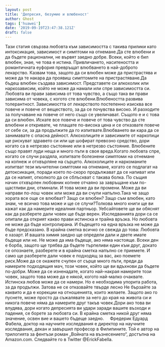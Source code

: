```yaml
---
layout: post
title: 'Депресия, безумие и влюбеност'
author: Ghost
tags: ['huawei']
date: '2019-09-19T23:47:38.121Z'
draft: false
---
```


Тази статия свързва любовта към зависимостта с такива прилики като интоксикация, зависимост и симптоми на отнемане.Да сте влюбени и да бъдете рационални, не вървят заедно добре. Всеки, който е бил влюбен, знае, че това е истина. Привличането, наситеността и романтичната еуфория превръщат влюбването в най-доброто лекарство. Казвам това, защото да си влюбен може да пристрастява и може да те накара да проявиш симптомите на пристрастяване.Да бъдеш влюбен създава зависимост. Представете си алкохолик или наркозависим, който не може да намали или спре зависимостта си. Любовта ви прави зависима от това чувство, а също така ви прави зависима от човека, с когото сте влюбени.Влюбеността развива толерантност. Зависимостта от лекарството постепенно изисква все повече и повече от веществото, за да се почувства високо. И разходите за получаване на повече от него също се увеличават. Същото е и с това да си влюбен. Искате все повече и повече от това чувство да сте влюбени и откривате, че плащате по-висока цена и се отказвате повече от себе си, за да продължите да го изпитвате.Влюбването ви кара да се занимавате с опасна дейност. Алкохолиците и зависимите от наркотици ще рискуват здравето си или ще шофират превозно средство, дори когато са в нетрезво състояние или в нетрезво състояние. Влюбените също правят луди неща и много пъти в своя вреда.Когато любовта спре, когато се случи раздяла, изпитвате болезнени симптоми на отнемане на копнеж и отхвърляне на сърцето. Алкохолиците и наркоманите изпитват тези мъчителни симптоми на отнемане, когато се подлагат на детоксикация, поради което по-скоро продължават да се напиват или да се напият, отколкото да се сблъскват с такава болка. По същия начин отхвърлен любовник копнее отчаяно за завръщане към по-щастливи дни, отминали. И това може да ви промени. Може да ви направи по-лош човек или може да ви счупи напълно.Така че защо хората все още се влюбват? Защо си влюбен? Защо съм влюбен, като знам, че всичко това може и ще се случи?Толкова много книги ще ви кажат как да намерите идеалния партньор. Уебсайтовете ще ви обяснят как да разберете дали човек ще бъде верен. Изследванията дори са се опитали да открият какво прави истинска и трайна връзка. Но любовта не може да бъде контролирана. И бъдещето на една връзка не може да бъде предсказано. В крайна сметка всичко се свежда до това: Любовта е хазарт. И вашата химия заедно ще определи дали и двете имате бъдеще или не. Не може да има бъдеще, ако няма настояще. Всеки ден е борба, защото ще трябва да бъдете търпеливи един към друг, докато се опознаете, разберете и в крайна сметка напълно се приемете. И само ще разберете дали човек е подходящ за вас, ако поемете риск.Може да се окажете счупен от сърце много пъти, преди да намерите подходящия мач, този човек, който ще ви вдъхнови да бъдете по-добри. Може да се изненадате, когато най-накрая намерите този човек, защото това може да е някой, когото най-малко очаквате. Истинска любов може да се намери. Но е необходима упорита работа, за да продължи. Затова не се отказвайте твърде лесно Не бързайте за каквито и да е корекции на отношенията, които желаете. Защото ако го пуснете, може просто да съжалявате за него до края на живота си и никога повече няма да намерите друг такъв човек.Дори ако това ви влудява, дори когато депресията ви удари заради вашите възходи и падения, се борете за любовта си. В крайна сметка никой друг няма значение, освен вие и вашето бъдеще заедно.     Фредерик Едуард Фабела, доктор на научните изследвания е директор на научните изследвания, декан и завършил професор в Филипините. Той е автор на трилогията за фентъзи роман „Войната на възнесението“, достъпна на Amazon.com. Следвайте го в Twitter @ErickFabella.
